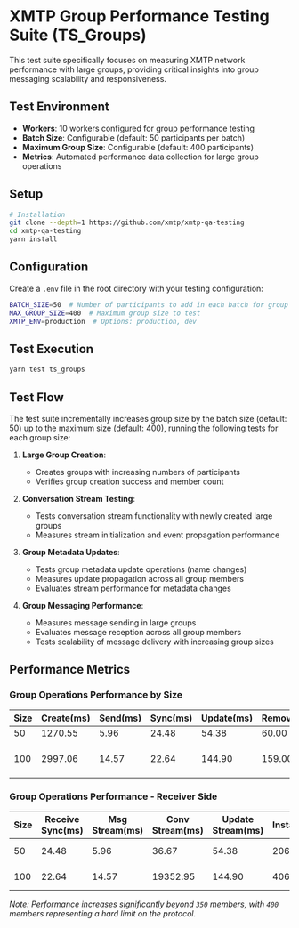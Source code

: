 # XMTP Group Performance Testing Suite (TS_Groups)

This test suite specifically focuses on measuring XMTP network performance with large groups, providing critical insights into group messaging scalability and responsiveness.

## Test Environment

- **Workers**: 10 workers configured for group performance testing
- **Batch Size**: Configurable (default: 50 participants per batch)
- **Maximum Group Size**: Configurable (default: 400 participants)
- **Metrics**: Automated performance data collection for large group operations

## Setup

```bash
# Installation
git clone --depth=1 https://github.com/xmtp/xmtp-qa-testing
cd xmtp-qa-testing
yarn install
```

## Configuration

Create a `.env` file in the root directory with your testing configuration:

```bash
BATCH_SIZE=50  # Number of participants to add in each batch for group tests
MAX_GROUP_SIZE=400  # Maximum group size to test
XMTP_ENV=production  # Options: production, dev
```

## Test Execution

```bash
yarn test ts_groups
```

## Test Flow

The test suite incrementally increases group size by the batch size (default: 50) up to the maximum size (default: 400), running the following tests for each group size:

1. **Large Group Creation**:

   - Creates groups with increasing numbers of participants
   - Verifies group creation success and member count

2. **Conversation Stream Testing**:

   - Tests conversation stream functionality with newly created large groups
   - Measures stream initialization and event propagation performance

3. **Group Metadata Updates**:

   - Tests group metadata update operations (name changes)
   - Measures update propagation across all group members
   - Evaluates stream performance for metadata changes

4. **Group Messaging Performance**:
   - Measures message sending in large groups
   - Evaluates message reception across all group members
   - Tests scalability of message delivery with increasing group sizes

## Performance Metrics

### Group Operations Performance by Size

| Size | Create(ms) | Send(ms) | Sync(ms) | Update(ms) | Remove(ms) | Target(Create) | Status |
| ---- | ---------- | -------- | -------- | ---------- | ---------- | -------------- | ------ |
| 50 | 1270.55 | 5.96 | 24.48 | 54.38 | 60.00 | <1400ms | ✅ On Target |
| 100 | 2997.06 | 14.57 | 22.64 | 144.90 | 159.00 | <1400ms | ❌ Performance Issue |







### Group Operations Performance - Receiver Side

| Size | Receive Sync(ms) | Msg Stream(ms) | Conv Stream(ms) | Update Stream(ms) | Installations | Target(Sync) | Status |
| ---- | --------------- | -------------- | --------------- | ---------------- | ------------- | ------------ | ------ |
| 50 | 24.48 | 5.96 | 36.67 | 54.38 | 206 | <100ms | ✅ On Target |
| 100 | 22.64 | 14.57 | 19352.95 | 144.90 | 406 | <100ms | ✅ On Target |







_Note: Performance increases significantly beyond `350` members, with `400` members representing a hard limit on the protocol._
